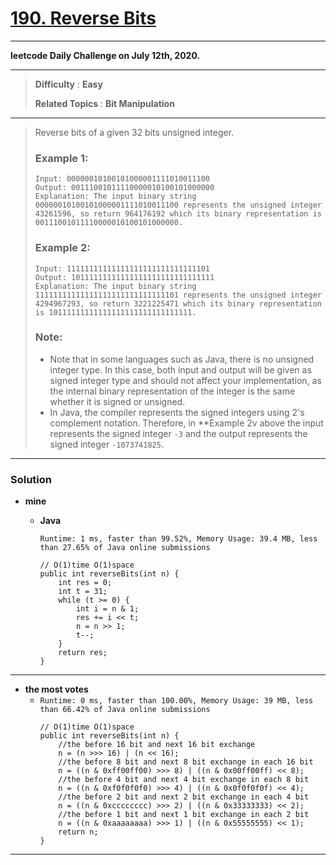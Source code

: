 # [190. Reverse Bits](https://leetcode.com/problems/reverse-bits/)

---

**leetcode Daily Challenge on July 12th, 2020.**

---

> **Difficulty** : **Easy**
> 
> **Related Topics** : **Bit Manipulation**

---

> Reverse bits of a given 32 bits unsigned integer.
> 
> ### Example 1:
> ```
> Input: 00000010100101000001111010011100
> Output: 00111001011110000010100101000000
> Explanation: The input binary string 00000010100101000001111010011100 represents the unsigned integer 43261596, so return 964176192 which its binary representation is 00111001011110000010100101000000.
> ```
> 
> ### Example 2:
> ```
> Input: 11111111111111111111111111111101
> Output: 10111111111111111111111111111111
> Explanation: The input binary string 11111111111111111111111111111101 represents the unsigned integer 4294967293, so return 3221225471 which its binary representation is 10111111111111111111111111111111.
> ```
> 
> ### Note:
> * Note that in some languages such as Java, there is no unsigned integer type. In this case, both input and output will be given as signed integer type and should not affect your implementation, as the internal binary representation of the integer is the same whether it is signed or unsigned.
> * In Java, the compiler represents the signed integers using 2's complement notation. Therefore, in **Example 2v above the input represents the signed integer `-3` and the output represents the signed integer `-1073741825`.

---

### Solution
* **mine**
  * **Java**
  
    `Runtime: 1 ms, faster than 99.52%, Memory Usage: 39.4 MB, less than 27.65% of Java online submissions`
    ```
    // O(1)time O(1)space
    public int reverseBits(int n) {
        int res = 0;
        int t = 31;
        while (t >= 0) {
            int i = n & 1;
            res += i << t;
            n = n >> 1;
            t--;
        }
        return res;
    }
    ```


----

* **the most votes**
  * `Runtime: 0 ms, faster than 100.00%, Memory Usage: 39 MB, less than 66.42% of Java online submissions`
    ```
    // O(1)time O(1)space
    public int reverseBits(int n) {
        //the before 16 bit and next 16 bit exchange
        n = (n >>> 16) | (n << 16);
        //the before 8 bit and next 8 bit exchange in each 16 bit
        n = ((n & 0xff00ff00) >>> 8) | ((n & 0x00ff00ff) << 8);
        //the before 4 bit and next 4 bit exchange in each 8 bit
        n = ((n & 0xf0f0f0f0) >>> 4) | ((n & 0x0f0f0f0f) << 4);
        //the before 2 bit and next 2 bit exchange in each 4 bit
        n = ((n & 0xcccccccc) >>> 2) | ((n & 0x33333333) << 2);
        //the before 1 bit and next 1 bit exchange in each 2 bit
        n = ((n & 0xaaaaaaaa) >>> 1) | ((n & 0x55555555) << 1);
        return n;
    }
    ```
    
---
